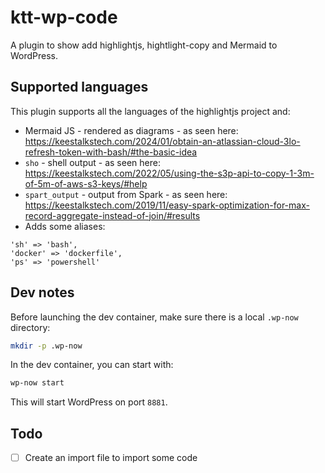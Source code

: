 # ktt-wp-code

A plugin to show add highlightjs, hightlight-copy and Mermaid to WordPress.

## Supported languages

This plugin supports all the languages of the highlightjs project and:

- Mermaid JS - rendered as diagrams - as seen here: <a href="https://keestalkstech.com/2024/01/obtain-an-atlassian-cloud-3lo-refresh-token-with-bash/#the-basic-idea">https://keestalkstech.com/2024/01/obtain-an-atlassian-cloud-3lo-refresh-token-with-bash/#the-basic-idea</a>
- `sho` - shell output - as seen here: <a href="https://keestalkstech.com/2022/05/using-the-s3p-api-to-copy-1-3m-of-5m-of-aws-s3-keys/#help">https://keestalkstech.com/2022/05/using-the-s3p-api-to-copy-1-3m-of-5m-of-aws-s3-keys/#help</a>
- `spart_output` - output from Spark - as seen here: <a href="https://keestalkstech.com/2019/11/easy-spark-optimization-for-max-record-aggregate-instead-of-join/#results
  ">https://keestalkstech.com/2019/11/easy-spark-optimization-for-max-record-aggregate-instead-of-join/#results</a>
- Adds some aliases:

```
'sh' => 'bash',
'docker' => 'dockerfile',
'ps' => 'powershell'
```

## Dev notes

Before launching the dev container, make sure there is a local `.wp-now` directory:

```sh
mkdir -p .wp-now
```

In the dev container, you can start with:

```sh
wp-now start
```

This will start WordPress on port `8881`.

## Todo

- [ ] Create an import file to import some code
